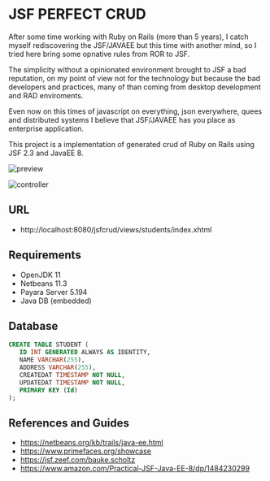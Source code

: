 # JSF PERFECT CRUD

After some time working with Ruby on Rails (more than 5 years), I catch myself rediscovering the JSF/JAVAEE but this time with another mind, so I tried here bring some opnative rules from ROR to JSF. 

The simplicity without a opinionated environment brought to JSF a bad reputation, on my point of view not for the technology but because the bad developers and practices, many of than coming from desktop development and RAD enviroments.

Even now on this times of javascript on everything, json everywhere, quees and distributed systems I believe that JSF/JAVAEE has you place as enterprise application.

This project is a implementation of generated crud of Ruby on Rails using JSF 2.3 and JavaEE 8.

![preview](https://nixo-etc.s3-sa-east-1.amazonaws.com/primefaces.gif)

![controller](https://nixo-etc.s3-sa-east-1.amazonaws.com/screenshot_jsfcrud_8.png)

## URL
* http://localhost:8080/jsfcrud/views/students/index.xhtml

## Requirements

* OpenJDK 11
* Netbeans 11.3
* Payara Server 5.194
* Java DB (embedded)

## Database

```SQL
CREATE TABLE STUDENT (
   ID INT GENERATED ALWAYS AS IDENTITY,
   NAME VARCHAR(255),
   ADDRESS VARCHAR(255),
   CREATEDAT TIMESTAMP NOT NULL,
   UPDATEDAT TIMESTAMP NOT NULL,
   PRIMARY KEY (Id)
);
```

## References and Guides

* https://netbeans.org/kb/trails/java-ee.html
* https://www.primefaces.org/showcase
* https://jsf.zeef.com/bauke.scholtz
* https://www.amazon.com/Practical-JSF-Java-EE-8/dp/1484230299
